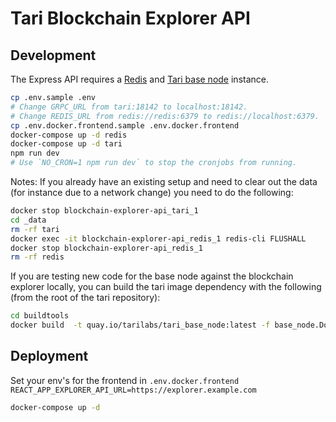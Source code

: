# Tari Blockchain Explorer API

## Development

The Express API requires a [Redis] and [Tari base node] instance.

```bash
cp .env.sample .env
# Change GRPC_URL from tari:18142 to localhost:18142.
# Change REDIS_URL from redis://redis:6379 to redis://localhost:6379.
cp .env.docker.frontend.sample .env.docker.frontend
docker-compose up -d redis
docker-compose up -d tari
npm run dev
# Use `NO_CRON=1 npm run dev` to stop the cronjobs from running.
```

Notes:
If you already have an existing setup and need to clear out the data (for instance due to a network change) you need
to do the following:
```bash
docker stop blockchain-explorer-api_tari_1
cd _data
rm -rf tari
docker exec -it blockchain-explorer-api_redis_1 redis-cli FLUSHALL
docker stop blockchain-explorer-api_redis_1
rm -rf redis
```

If you are testing new code for the base node against the blockchain explorer locally, you can build the
tari image dependency with the following (from the root of the tari repository):
```bash
cd buildtools
docker build  -t quay.io/tarilabs/tari_base_node:latest -f base_node.Dockerfile ..
```

## Deployment

Set your env's for the frontend in `.env.docker.frontend`
`REACT_APP_EXPLORER_API_URL=https://explorer.example.com`

```bash
docker-compose up -d
```

[Redis]:https://redis.io/
[Tari base node]:https://github.com/tari-project/tari#running-the-base-node-with-a-docker-image
